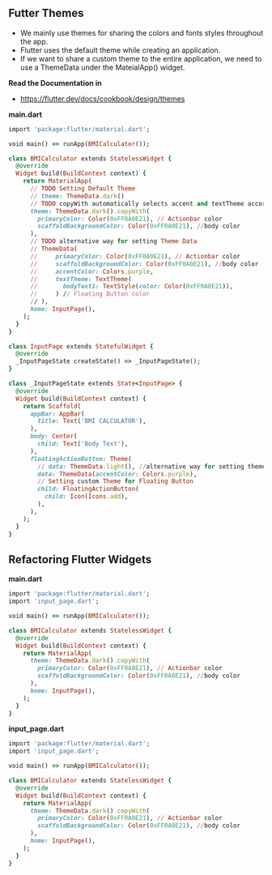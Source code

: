 
## Futter Themes

- We mainly use themes for sharing the colors and fonts styles throughout the app.
- Flutter uses the default theme while creating an application.
- If we want to share a custom theme to the entire application, we need to use a ThemeData under the MateialApp() widget.

__Read the Documentation in__

- https://flutter.dev/docs/cookbook/design/themes

__main.dart__

```ruby
import 'package:flutter/material.dart';

void main() => runApp(BMICalculator());

class BMICalculator extends StatelessWidget {
  @override
  Widget build(BuildContext context) {
    return MaterialApp(
      // TODO Setting Default Theme
      // theme: ThemeData.dark()
      // TODO copyWith automatically selects accent and textTheme according to the dark theme
      theme: ThemeData.dark().copyWith(
        primaryColor: Color(0xFF0A0E21), // Actionbar color
        scaffoldBackgroundColor: Color(0xFF0A0E21), //body color
      ),
      // TODO alternative way for setting Theme Data
      // ThemeData(
      //     primaryColor: Color(0xFF0A0E21), // Actionbar color
      //     scaffoldBackgroundColor: Color(0xFF0A0E21), //body color
      //     accentColor: Colors.purple,
      //     textTheme: TextTheme(
      //       bodyText1: TextStyle(color: Color(0xFF0A0E21)),
      //     ) // Floating Button color
      // ),
      home: InputPage(),
    );
  }
}

class InputPage extends StatefulWidget {
  @override
  _InputPageState createState() => _InputPageState();
}

class _InputPageState extends State<InputPage> {
  @override
  Widget build(BuildContext context) {
    return Scaffold(
      appBar: AppBar(
        title: Text('BMI CALCULATOR'),
      ),
      body: Center(
        child: Text('Body Text'),
      ),
      floatingActionButton: Theme(
        // data: ThemeData.light(), //alternative way for setting theme
        data: ThemeData(accentColor: Colors.purple),
        // Setting custom Theme for Floating Button
        child: FloatingActionButton(
          child: Icon(Icons.add),
        ),
      ),
    );
  }
}
```

## Refactoring Flutter Widgets

__main.dart__

```ruby
import 'package:flutter/material.dart';
import 'input_page.dart';

void main() => runApp(BMICalculator());

class BMICalculator extends StatelessWidget {
  @override
  Widget build(BuildContext context) {
    return MaterialApp(
      theme: ThemeData.dark().copyWith(
        primaryColor: Color(0xFF0A0E21), // Actionbar color
        scaffoldBackgroundColor: Color(0xFF0A0E21), //body color
      ),
      home: InputPage(),
    );
  }
}
```

__input_page.dart__

```ruby
import 'package:flutter/material.dart';
import 'input_page.dart';

void main() => runApp(BMICalculator());

class BMICalculator extends StatelessWidget {
  @override
  Widget build(BuildContext context) {
    return MaterialApp(
      theme: ThemeData.dark().copyWith(
        primaryColor: Color(0xFF0A0E21), // Actionbar color
        scaffoldBackgroundColor: Color(0xFF0A0E21), //body color
      ),
      home: InputPage(),
    );
  }
}
```
